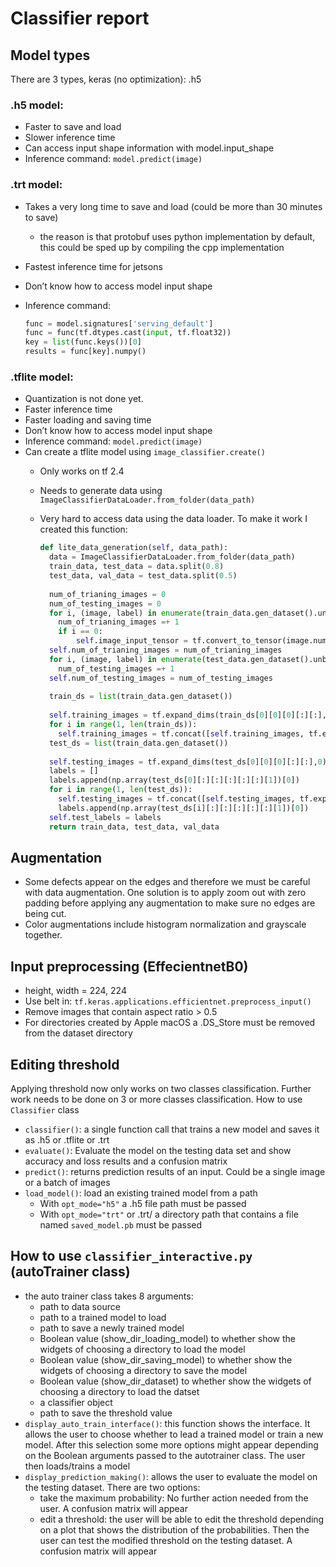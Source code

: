 # Classifier report

## Model types

There are 3 types, keras (no optimization): .h5

### .h5 model:

- Faster to save and load
- Slower inference time
- Can access input shape information with model.input_shape
- Inference command: `model.predict(image)`

### .trt model:

- Takes a very long time to save and load (could be more than 30 minutes to save)
    - the reason is that protobuf uses python implementation by default, this could be sped up by compiling the cpp implementation
- Fastest inference time for jetsons
- Don’t know how to access model input shape
- Inference command:

    ```python
    func = model.signatures['serving_default']
    func = func(tf.dtypes.cast(input, tf.float32))
    key = list(func.keys())[0]
    results = func[key].numpy()
    ```

### .tflite model:

- Quantization is not done yet.
- Faster inference time
- Faster loading and saving time
- Don’t know how to access model input shape
- Inference command: `model.predict(image)`
- Can create a tflite model using `image_classifier.create()`
    - Only works on tf 2.4
    - Needs to generate data using `ImageClassifierDataLoader.from_folder(data_path)`
    - Very hard to access data using the data loader. To make it work I created this function:

      ```python
      def lite_data_generation(self, data_path):
        data = ImageClassifierDataLoader.from_folder(data_path)
        train_data, test_data = data.split(0.8)
        test_data, val_data = test_data.split(0.5)
        
        num_of_trianing_images = 0
        num_of_testing_images = 0
        for i, (image, label) in enumerate(train_data.gen_dataset().unbatch().take(-1)):
          num_of_trianing_images =+ 1
          if i == 0:
              self.image_input_tensor = tf.convert_to_tensor(image.numpy(), np.float32)
        self.num_of_trianing_images = num_of_trianing_images
        for i, (image, label) in enumerate(test_data.gen_dataset().unbatch().take(-1)):
          num_of_testing_images =+ 1
        self.num_of_testing_images = num_of_testing_images
        
        train_ds = list(train_data.gen_dataset())
        
        self.training_images = tf.expand_dims(train_ds[0][0][0][:][:],0)
        for i in range(1, len(train_ds)):
          self.training_images = tf.concat([self.training_images, tf.expand_dims(train_ds[i][0][0][:][:],0)] , 0)
        test_ds = list(train_data.gen_dataset())
        
        self.testing_images = tf.expand_dims(test_ds[0][0][0][:][:],0)
        labels = []
        labels.append(np.array(test_ds[0][:][:][:][:][:][1])[0])
        for i in range(1, len(test_ds)):
          self.testing_images = tf.concat([self.testing_images, tf.expand_dims(test_ds[i][0][0][:][:],0)] , 0)
          labels.append(np.array(test_ds[i][:][:][:][:][:][1])[0])
        self.test_labels = labels
        return train_data, test_data, val_data
      ```

## Augmentation

- Some defects appear on the edges and therefore we must be careful with data augmentation. One solution is to apply zoom out with zero padding before
  applying any augmentation to make sure no edges are being cut.
- Color augmentations include histogram normalization and grayscale together.

## Input preprocessing (EffecientnetB0)

- height, width = 224, 224
- Use belt in: `tf.keras.applications.efficientnet.preprocess_input()`
- Remove images that contain aspect ratio > 0.5
- For directories created by Apple macOS a .DS_Store must be removed from the dataset directory

## Editing threshold

Applying threshold now only works on two classes classification. Further work needs to be done on 3 or more classes classification. How to use `Classifier` class

- `classifier()`: a single function call that trains a new model and saves it as .h5 or .tflite or .trt
- `evaluate()`: Evaluate the model on the testing data set and show accuracy and loss results and a confusion matrix
- `predict()`: returns prediction results of an input. Could be a single image or a batch of images
- `load_model()`: load an existing trained model from a path
    - With `opt_mode="h5"` a .h5 file path must be passed
    - With `opt_mode="trt"` or .trt/ a directory path that contains a file named `saved_model.pb` must be passed

## How to use `classifier_interactive.py` (autoTrainer class)

- the auto trainer class takes 8 arguments:
    - path to data source
    - path to a trained model to load
    - path to save a newly trained model
    - Boolean value (show_dir_loading_model) to whether show the widgets of choosing a directory to load the model
    - Boolean value (show_dir_saving_model) to whether show the widgets of choosing a directory to save the model
    - Boolean value (show_dir_dataset) to whether show the widgets of choosing a directory to load the datset
    - a classifier object
    - path to save the threshold value
- `display_auto_train_interface()`: this function shows the interface. It allows the user to choose whether to lead a trained model or train a new
  model. After this selection some more options might appear depending on the Boolean arguments passed to the autotrainer class. The user then
  loads/trains a model
- `display_prediction_making()`: allows the user to evaluate the model on the testing dataset. There are two options:
    - take the maximum probability: No further action needed from the user. A confusion matrix will appear
    - edit a threshold: the user will be able to edit the threshold depending on a plot that shows the distribution of the probabilities. Then the
      user can test the modified threshold on the testing dataset. A confusion matrix will appear
